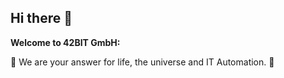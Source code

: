 ## Hi there 👋


**Welcome to 42BIT GmbH:**

🌈 We are your answer for life, the universe and IT Automation. 🌈
